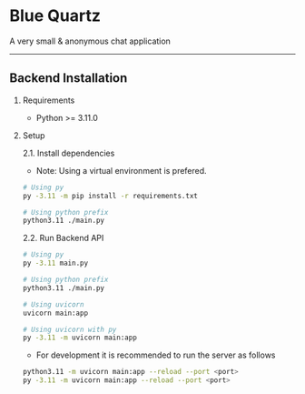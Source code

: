 # Blue Quartz
A very small & anonymous chat application

---

## Backend Installation

1. Requirements
    - Python >= 3.11.0

2. Setup

    2.1. Install dependencies
    - Note: Using a virtual environment is prefered.

    ```bash
    # Using py
    py -3.11 -m pip install -r requirements.txt

    # Using python prefix
    python3.11 ./main.py
    ```

    2.2. Run Backend API
    
    ```bash
    # Using py
    py -3.11 main.py

    # Using python prefix
    python3.11 ./main.py

    # Using uvicorn
    uvicorn main:app

    # Using uvicorn with py
    py -3.11 -m uvicorn main:app
    ```

    - For development it is recommended to run the server as follows
    ```bash
    python3.11 -m uvicorn main:app --reload --port <port>
    py -3.11 -m uvicorn main:app --reload --port <port>
    ```
